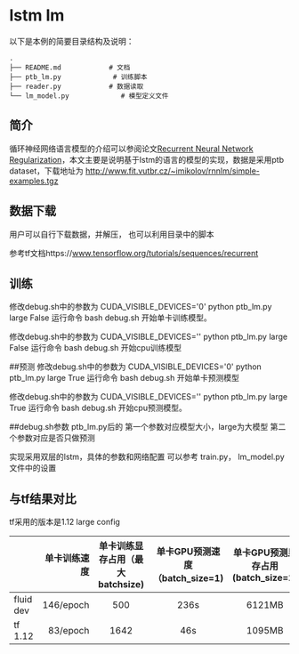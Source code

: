 # lstm lm

以下是本例的简要目录结构及说明：

```text
.
├── README.md            # 文档
├── ptb_lm.py             # 训练脚本
├── reader.py            # 数据读取
└── lm_model.py             # 模型定义文件
```


## 简介

循环神经网络语言模型的介绍可以参阅论文[Recurrent Neural Network Regularization](https://arxiv.org/abs/1409.2329)，本文主要是说明基于lstm的语言的模型的实现，数据是采用ptb dataset，下载地址为
http://www.fit.vutbr.cz/~imikolov/rnnlm/simple-examples.tgz

## 数据下载
用户可以自行下载数据，并解压， 也可以利用目录中的脚本

参考tf文档https://www.tensorflow.org/tutorials/sequences/recurrent

## 训练
修改debug.sh中的参数为
CUDA_VISIBLE_DEVICES='0' python  ptb_lm.py large False
运行命令
bash debug.sh
开始单卡训练模型。

修改debug.sh中的参数为
CUDA_VISIBLE_DEVICES='' python  ptb_lm.py large False
运行命令
bash debug.sh
开始cpu训练模型

##预测
修改debug.sh中的参数为
CUDA_VISIBLE_DEVICES='0' python  ptb_lm.py large True
运行命令
bash debug.sh
开始单卡预测模型

修改debug.sh中的参数为
CUDA_VISIBLE_DEVICES='' python  ptb_lm.py large True
运行命令
bash debug.sh
开始cpu预测模型。

##debug.sh参数
ptb_lm.py后的
第一个参数对应模型大小，large为大模型
第二个参数对应是否只做预测


实现采用双层的lstm，具体的参数和网络配置 可以参考 train.py， lm_model.py 文件中的设置


## 与tf结果对比

tf采用的版本是1.12
large config



|         |单卡训练速度|单卡训练显存占用（最大batchsize)|单卡GPU预测速度（batch_size=1)|单卡GPU预测显存占用(batch_size=1)|
| --------   | -----:   | :----: |:----: |:----: |
|fluid dev|146/epoch|500|236s|6121MB|
|tf 1.12  |83/epoch|1642|46s|1095MB|
